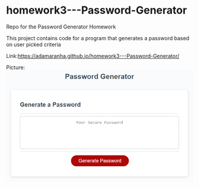 # homework3---Password-Generator
Repo for the Password Generator Homework

This project contains code for a program that generates a password based on user picked criteria

Link:https://adamaranha.github.io/homework3---Password-Generator/

Picture: ![Screenshot](Assets\03-javascript-homework-demo.png)
